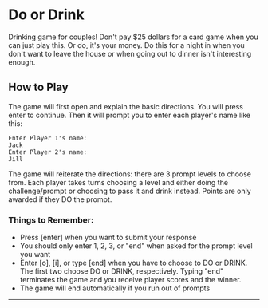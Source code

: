 # Do or Drink
Drinking game for couples! Don't pay $25 dollars for a card game when you can just play this. Or do, it's your money.
Do this for a night in when you don't want to leave the house or when going out to dinner isn't interesting enough.
## How to Play
The game will first open and explain the basic directions. You will press enter to continue. Then it will prompt you to enter each player's name like this:
```
Enter Player 1's name:
Jack
Enter Player 2's name:
Jill
```
The game will reiterate the directions: there are 3 prompt levels to choose from. Each player takes turns choosing a level and either doing the challenge/prompt or choosing to pass it and drink instead. Points are only awarded if they DO the prompt.
### Things to Remember:
- Press [enter] when you want to submit your response
- You should only enter 1, 2, 3, or "end" when asked for the prompt level you want
- Enter [o], [i], or type [end] when you have to choose to DO or DRINK. The first two choose DO or DRINK, respectively. Typing "end" terminates the game and you receive player scores and the winner.
- The game will end automatically if you run out of prompts
---
